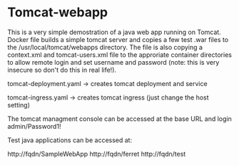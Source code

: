 # Tomcat-webapp

This is a very simple demostration of a java web app running on Tomcat.  Docker file builds a simple tomcat server and copies a few test .war files to the /usr/local/tomcat/webapps directory.  The file is also copying a context.xml and tomcat-users.xml file to the approriate container directories to allow remote login and set username and password (note: this is very insecure so don't do this in real life!).

tomcat-deployment.yaml -> creates tomcat deployment and service

tomcat-ingress.yaml -> creates tomcat ingress (just change the host setting)

The tomcat managment console can be accessed at the base URL and login admin/Password1!

Test java applications can be accessed at:

http://fqdn/SampleWebApp
http://fqdn/ferret
http://fqdn/test
